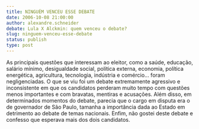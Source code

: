 ```yaml
---
title: NINGUÉM VENCEU ESSE DEBATE
date: 2006-10-08 21:00:00
author: alexandre.schneider
debate: Lula X Alckmin: quem venceu o debate?
slug: ninguem-venceu-esse-debate
status: publish 
type: post
---
```


As principais questões que interessam ao eleitor, como a saúde, educação, salário mínimo, desigualdade social, política externa, economia, política energética, agricultura, tecnologia, indústria e comércio... foram negligenciadas. O que se viu foi um debate extremamente agressivo e inconsistente em que os candidatos perderam muito tempo com questões menos importantes e com bravatas, mentiras e acusações. Além disso, em determinados momentos do debate, parecia que o cargo em disputa era o de governador de São Paulo, tamanha a importância dada ao Estado em detrimento ao debate de temas nacionais. Enfim, não gostei deste debate e confesso que esperava mais dos dois candidatos. 
